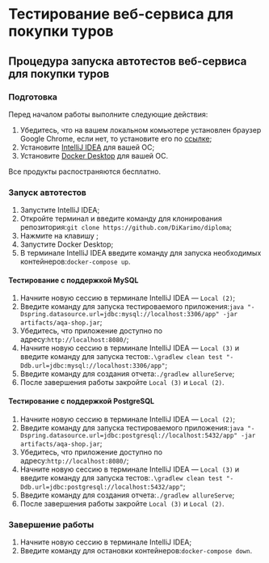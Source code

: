 # Тестирование веб-сервиса для покупки туров

## Процедура запуска автотестов веб-сервиса для покупки туров

### Подготовка

Перед началом работы выполните следующие действия:
1. Убедитесь, что на вашем локальном комьютере установлен браузер Google Chrome, если нет, то установите его по [ссылке](https://www.google.com/intl/ru_ru/chrome/);
2. Установите [IntelliJ IDEA](https://www.jetbrains.com/ru-ru/idea/download/#section=windows) для вашей ОС;
3. Установите [Docker Desktop](https://www.docker.com/) для вашей ОС.

Все продукты распостраняются бесплатно.

### Запуск автотестов

1. Запустите IntelliJ IDEA;
2. Откройте терминал и введите команду для клонирования репозитория:`git clone https://github.com/DiKarimo/diploma`;
3. Нажмите на клавишу <Enter>;
4. Запустите Docker Desktop;
5. В терминале IntelliJ IDEA введите команду для запуска необходимых контейнеров:`docker-compose up`.

#### Тестирование с поддержкой MySQL

1. Начните новую сессию в терминале IntelliJ IDEA — `Local (2)`;
2. Введите команду для запуска тестироваемого приложения:`java "-Dspring.datasource.url=jdbc:mysql://localhost:3306/app" -jar artifacts/aqa-shop.jar`;
3. Убедитесь, что приложение доступно по адресу:`http://localhost:8080/`;
4. Начните новую сессию в терминале IntelliJ IDEA — `Local (3)` и введите команду для запуска тестов:`.\gradlew clean test "-Ddb.url=jdbc:mysql://localhost:3306/app"`;
5. Введите команду для создания отчета:`./gradlew allureServe`;
6. После завершения работы закройте `Local (3)` и `Local (2)`.

#### Тестирование с поддержкой PostgreSQL

1. Начните новую сессию в терминале IntelliJ IDEA — `Local (2)`;
2. Введите команду для запуска тестироваемого приложения:`java "-Dspring.datasource.url=jdbc:postgresql://localhost:5432/app" -jar artifacts/aqa-shop.jar`;
3. Убедитесь, что приложение доступно по адресу:`http://localhost:8080/`;
4. Начните новую сессию в терминале IntelliJ IDEA — `Local (3)` и введите команду для запуска тестов:`.\gradlew clean test "-Ddb.url=jdbc:postgresql://localhost:5432/app"`;
5. Введите команду для создания отчета:`./gradlew allureServe`;
6. После завершения работы закройте `Local (3)` и `Local (2)`.

### Завершение работы

1. Начните новую сессию в терминале IntelliJ IDEA;
2. Введите команду для остановки контейнеров:`docker-compose down`.







